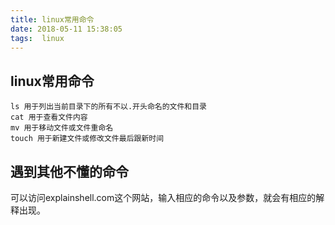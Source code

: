 ```yaml
---
title: linux常用命令
date: 2018-05-11 15:38:05
tags:  linux
---
```

## linux常用命令
```
ls 用于列出当前目录下的所有不以.开头命名的文件和目录
cat 用于查看文件内容
mv 用于移动文件或文件重命名
touch 用于新建文件或修改文件最后跟新时间
```
## 遇到其他不懂的命令
可以访问explainshell.com这个网站，输入相应的命令以及参数，就会有相应的解释出现。
